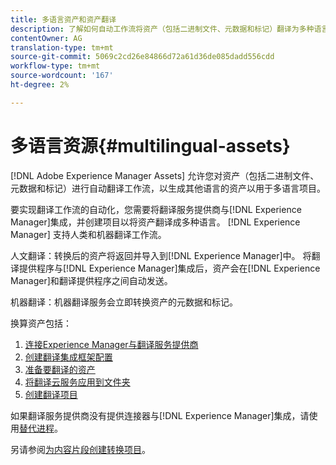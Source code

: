 ```yaml
---
title: 多语言资产和资产翻译
description: 了解如何自动工作流将资产（包括二进制文件、元数据和标记）翻译为多种语言。
contentOwner: AG
translation-type: tm+mt
source-git-commit: 5069c2cd26e84866d72a61d36de085dadd556cdd
workflow-type: tm+mt
source-wordcount: '167'
ht-degree: 2%

---
```



# 多语言资源{#multilingual-assets}

[!DNL Adobe Experience Manager Assets] 允许您对资产（包括二进制文件、元数据和标记）进行自动翻译工作流，以生成其他语言的资产以用于多语言项目。

要实现翻译工作流的自动化，您需要将翻译服务提供商与[!DNL Experience Manager]集成，并创建项目以将资产翻译成多种语言。 [!DNL Experience Manager] 支持人类和机器翻译工作流。

人文翻译：转换后的资产将返回并导入到[!DNL Experience Manager]中。 将翻译提供程序与[!DNL Experience Manager]集成后，资产会在[!DNL Experience Manager]和翻译提供程序之间自动发送。

机器翻译：机器翻译服务会立即转换资产的元数据和标记。

换算资产包括：

1. [连接Experience Manager与翻译服务提供商](/help/sites-administering/tc-tic.md#connecting-to-a-translation-service-provider)
1. [创建翻译集成框架配置](/help/sites-administering/tc-tic.md)
1. [准备要翻译的资产](preparing-assets-for-translation.md)
1. [将翻译云服务应用到文件夹](transition-cloud-services.md)
1. [创建翻译项目](translation-projects.md)

如果翻译服务提供商没有提供连接器与[!DNL Experience Manager]集成，请使用[替代进程](/help/sites-administering/tc-manage.md#exporting-a-translation-job)。

另请参阅[为内容片段创建转换项目](creating-translation-projects-for-content-fragments.md)。
